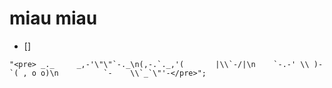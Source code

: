 # miau miau

- []

```tsx
"<pre> _._     _,-'\"\"`-._\n(,-.`._,'(       |\\`-/|\n    `-.-' \\ )-`( , o o)\n          `-    \\`_`\"'-</pre>";
```
